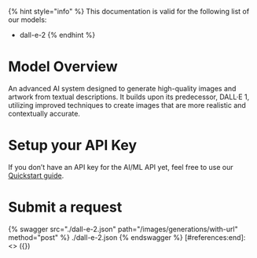 [#references:start]: <> ({ "template": "openapi" })
{% hint style="info" %}
This documentation is valid for the following list of our models:
* dall-e-2
{% endhint %}

# Model Overview
An advanced AI system designed to generate high-quality images and artwork from textual descriptions. It builds upon its predecessor, DALL·E 1, utilizing improved techniques to create images that are more realistic and contextually accurate.

# Setup your API Key
If you don’t have an API key for the AI/ML API yet, feel free to use our [Quickstart guide](https://docs.aimlapi.com/quickstart/setting-up).

# Submit a request
{% swagger src="./dall-e-2.json" path="/images/generations/with-url" method="post" %}
./dall-e-2.json
{% endswagger %}
[#references:end]: <> ({})
